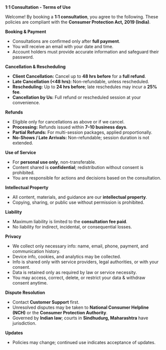 **1:1 Consultation - Terms of Use**

Welcome! By booking a **1:1 consultation**, you agree to the following. These policies are compliant with the **Consumer Protection Act, 2019 (India)**.

**Booking & Payment**

- Consultations are confirmed only after **full payment**.  
- You will receive an email with your date and time.  
- Account holders must provide accurate information and safeguard their password.  

**Cancellation & Rescheduling**

- **Client Cancellation:** Cancel up to **48 hrs before** for a **full refund**.  
- **Late Cancellation (<48 hrs):** Non-refundable, unless rescheduled.  
- **Rescheduling:** Up to **24 hrs before**; late reschedules may incur a **25% fee**.  
- **Cancellation by Us:** Full refund or rescheduled session at your convenience.

**Refunds**

- Eligible only for cancellations as above or if we cancel.  
- **Processing:** Refunds issued within **7–10 business days**.  
- **Partial Refunds:** For multi-session packages, applied proportionally.  
- **No-Shows / Late Arrivals:** Non-refundable; session duration is not extended.

**Use of Service**

- For **personal use only**, non-transferable.  
- Content shared is **confidential**; redistribution without consent is prohibited.  
- You are responsible for actions and decisions based on the consultation.

**Intellectual Property**

- All content, materials, and guidance are our **intellectual property**.  
- Copying, sharing, or public use without permission is prohibited.

**Liability**

- Maximum liability is limited to the **consultation fee paid**.  
- No liability for indirect, incidental, or consequential losses.

**Privacy**

- We collect only necessary info: name, email, phone, payment, and communication history.  
- Device info, cookies, and analytics may be collected.  
- Info is shared only with service providers, legal authorities, or with your consent.  
- Data is retained only as required by law or service necessity.  
- You may access, correct, delete, or restrict your data & withdraw consent anytime.

**Dispute Resolution**

- Contact **Customer Support** first.  
- Unresolved disputes may be taken to **National Consumer Helpline (NCH)** or the **Consumer Protection Authority**.
- Governed by **Indian law**; courts in **Sindhudurg, Maharashtra** have jurisdiction.

**Updates**

- Policies may change; continued use indicates acceptance of updates.
